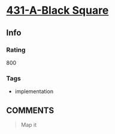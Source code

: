 # [431-A-Black Square](https://codeforces.com/problemset/problem/431/A)

## Info

### Rating

800

### Tags

- implementation

## __COMMENTS__

> Map it
